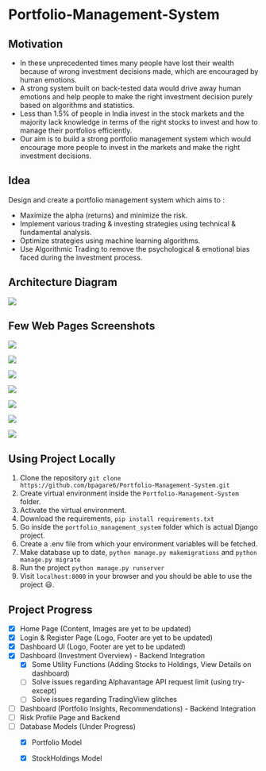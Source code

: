 # Portfolio-Management-System

## Motivation
- In these unprecedented times many people have lost their wealth because of wrong investment decisions made, which are encouraged by human emotions.
- A strong system built on back-tested data would drive away human emotions and help people to make the right investment decision purely based on algorithms and statistics.
- Less than 1.5% of people in India invest in the stock markets and the majority lack knowledge in terms of the right stocks to invest and how to manage their portfolios efficiently. 
- Our aim is to build a strong portfolio management system which would encourage more people to invest in the markets and make the right investment decisions.

## Idea
Design and create a portfolio management system which aims to :
- Maximize the alpha (returns) and minimize the risk.
- Implement various trading & investing strategies using technical & fundamental analysis.
- Optimize strategies using machine learning algorithms.
- Use Algorithmic Trading to remove the psychological & emotional bias faced during the investment process.

## Architecture Diagram
![]("D:\Portfolio-Management-System-main\Financial-Portfolio-Management-System-main\images\Architecture-Diagram.png")

## Few Web Pages Screenshots
![](./images/Home-Page.png)

![](./images/Login-Page.png)

![](./images/Signup-Page.png)

![](./images/Investment-Overview.png)

![](./images/Holdings-Details-Popup.png)

![](./images/Portfolio-Insights.png)

![](./images/Recommendation.png)


## Using Project Locally
1. Clone the repository `git clone https://github.com/bpagare6/Portfolio-Management-System.git`
2. Create virtual environment inside the `Portfolio-Management-System` folder.
3. Activate the virtual environment.
4. Download the requirements, `pip install requirements.txt`
5. Go inside the `portfolio_management_system` folder which is actual Django project.
6. Create a .env file from which your environment variables will be fetched.
7. Make database up to date, `python manage.py makemigrations` and `python manage.py migrate`
8. Run the project `python manage.py runserver`
9. Visit `localhost:8000` in your browser and you should be able to use the project :smiley:.

## Project Progress
- [x] Home Page (Content, Images are yet to be updated)
- [x] Login & Register Page (Logo, Footer are yet to be updated)
- [x] Dashboard UI (Logo, Footer are yet to be updated)
- [x] Dashboard (Investment Overview) - Backend Integration
  - [x] Some Utility Functions (Adding Stocks to Holdings, View Details on dashboard)
  - [ ] Solve issues regarding Alphavantage API request limit (using try-except)
  - [ ] Solve issues regarding TradingView glitches
- [ ] Dashboard (Portfolio Insights, Recommendations) - Backend Integration
- [ ] Risk Profile Page and Backend
- [ ] Database Models (Under Progress)
  - [x] Portfolio Model
  - [x] StockHoldings Model

